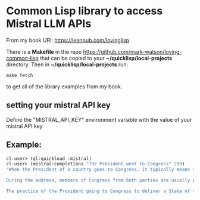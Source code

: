 # Common Lisp library to access Mistral LLM APIs

From my book URI: https://leanpub.com/lovinglisp

There is a **Makefile** in the repo https://github.com/mark-watson/loving-common-lisp that can be copied
to your **~/quicklisp/local-projects** directory. Then in **~/quicklisp/local-projects** run:

    make fetch

to get all of the library examples from my book.



## setting your mistral API key
 
 Define the  "MISTRAL_API_KEY" environment variable with the value of your mistral API key
 
## Example:

```lisp
cl-user> (ql:quickload :mistral)
cl-user> (mistral:completions "The President went to Congress" 200)
"When the President of a country goes to Congress, it typically means that they are making a formal address to a joint session of the legislative body. This is often done to present the State of the Union address, which outlines the administration's goals and priorities for the upcoming year. The President may also go to Congress to propose new legislation, rally support for existing bills, or address important national issues.

During the address, members of Congress from both parties are usually present in the chamber, and they may respond with applause, standing ovations, or other forms of expression. The President's speech is typically broadcast live on television and radio, and it is covered extensively by the news media.

The practice of the President going to Congress to deliver a State of the Union address dates back to the early years of the United States, when President George Washington gave the first such address in 1790. Since then, it has become a regular tradition for"
```


